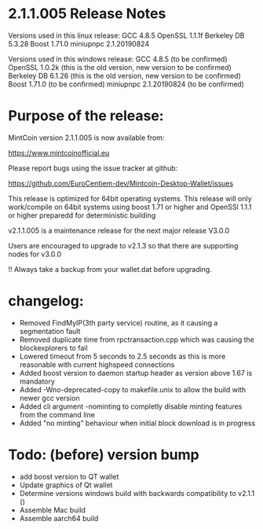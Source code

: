 2.1.1.005 Release Notes
===================

Versions used in this linux release:
 GCC           4.8.5
 OpenSSL       1.1.1f
 Berkeley DB   5.3.28
 Boost         1.71.0
 miniupnpc     2.1.20190824

Versions used in this windows release:
 GCC           4.8.5          (to be confirmed)
 OpenSSL       1.0.2k         (this is the old version, new version to be confirmed)
 Berkeley DB   6.1.26         (this is the old version, new version to be confirmed)
 Boost         1.71.0         (to be confirmed)
 miniupnpc     2.1.20190824   (to be confirmed)

Purpose of the release:
=========================

MintCoin version 2.1.1.005 is now available from:

  https://www.mintcoinofficial.eu

Please report bugs using the issue tracker at github:

  https://github.com/EuroCentiem-dev/Mintcoin-Desktop-Wallet/issues

This release is optimized for 64bit operating systems.
This release will only work/compile on 64bit systems using boost 1.71 or higher and OpenSSl 1.1.1 or higher
preparedd for deterministic building

v2.1.1.005 is a maintenance release for the next major release V3.0.0 

Users are encouraged to upgrade to v2.1.3 so that there are supporting nodes for v3.0.0

!! Always take a backup from your wallet.dat before upgrading.

changelog:
==========

* Removed FindMyIP(3th party service) routine, as it causing a segmentation fault
* Removed duplicate time from rpctransaction.cpp which was causing the blockexplorers to fail
* Lowered timeout from 5 seconds to 2.5 seconds as this is more reasonable with current highspeed connections
* Added boost version to daemon startup header as version above 1.67 is mandatory
* Added -Wno-deprecated-copy to makefile.unix to allow the build with newer gcc version
* Added cli argument -nominting to completly disable minting features from the command line
* Added "no minting" behaviour when initial block download is in progress

Todo: (before) version bump
===========================
* add boost version to QT wallet
* Update graphics of Qt wallet
* Determine versions windows build with backwards compatibility to v2.1.1 ()
* Assemble Mac build
* Assemble aarch64 build

